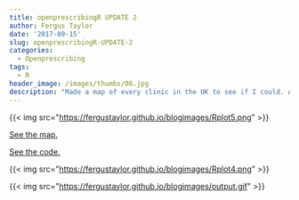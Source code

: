 ```yaml
---
title: openprescribingR UPDATE 2
author: Fergus Taylor
date: '2017-09-15'
slug: openprescribingR-UPDATE-2
categories:
  - Openprescribing
tags:
  - R
header_image: /images/thumbs/06.jpg
description: "Made a map of every clinic in the UK to see if I could. Also overlays CCG boundaries."
---
```


{{< img src="https://fergustaylor.github.io/blogimages/Rplot5.png" >}}

[See the map.](https://fergustaylor.github.io/blogimages/post6map.html)

[See the code.](https://fergustaylor.github.io/openprescribingR/dev/clinics.html)

{{< img src="https://fergustaylor.github.io/blogimages/Rplot4.png" >}}

{{< img src="https://fergustaylor.github.io/blogimages/output.gif" >}}
